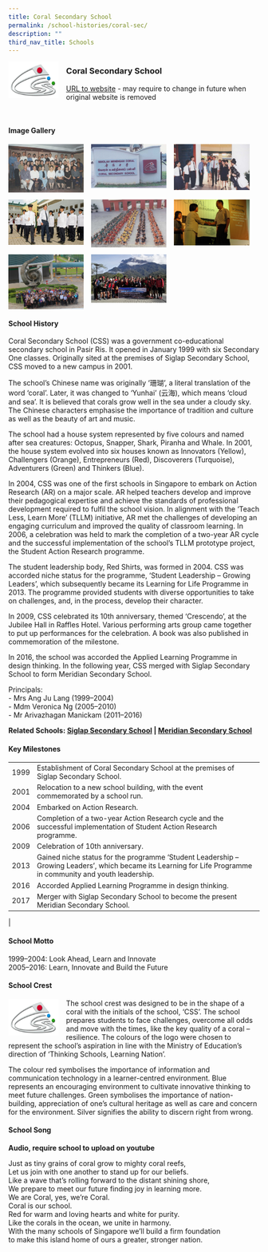 ```yaml
---
title: Coral Secondary School
permalink: /school-histories/coral-sec/
description: ""
third_nav_title: Schools
---
```

<img src="/images/coralsec1.png" style="width:20%;margin-right:15px;" align = "left">

### **Coral Secondary School**
[URL to website]() - may require to change in future when original website is removed

<br clear="left">

#### **Image Gallery**

<p><a href="https://d1yxymztqoj7qn.amplifyapp.com/images/coralsec2.jpg">  
<img src="/images/coralsec2.jpg" style="width:30%;margin-right:15px;" align = "left">
</a></p>

<p><a href="https://d1yxymztqoj7qn.amplifyapp.com/images/coralsec3.jpg">  
<img src="/images/coralsec3.jpg" style="width:30%;margin-right:15px;" align = "left">
</a></p>

<p><a href="https://d1yxymztqoj7qn.amplifyapp.com/images/coralsec4.jpg">  
<img src="/images/coralsec4.jpg" style="width:30%;margin-right:15px;" align = "left">
</a></p>

<br clear="left">

<p><a href="https://d1yxymztqoj7qn.amplifyapp.com/images/coralsec5.jpg">  
<img src="/images/coralsec5.jpg" style="width:30%;margin-right:15px;" align = "left">
</a></p>

<p><a href="https://d1yxymztqoj7qn.amplifyapp.com/images/coralsec6.jpg">  
<img src="/images/coralsec6.jpg" style="width:30%;margin-right:15px;" align = "left">
</a></p>

<p><a href="https://d1yxymztqoj7qn.amplifyapp.com/images/coralsec7.jpg">  
<img src="/images/coralsec7.jpg" style="width:30%;margin-right:15px;" align = "left">
</a></p>

<br clear="left">

<p><a href="https://d1yxymztqoj7qn.amplifyapp.com/images/coralsec8.jpg">  
<img src="/images/coralsec8.jpg" style="width:30%;margin-right:15px;" align = "left">
</a></p>

<p><a href="https://d1yxymztqoj7qn.amplifyapp.com/images/coralsec9.jpg">  
<img src="/images/coralsec9.jpg" style="width:30%;margin-right:15px;" align = "left">
</a></p>

<br clear="left">

#### **School History**
Coral Secondary School (CSS) was a government co-educational secondary school in Pasir Ris. It opened in January 1999 with six Secondary One classes. Originally sited at the premises of Siglap Secondary School, CSS moved to a new campus in 2001.

The school’s Chinese name was originally ‘珊瑚’, a literal translation of the word ‘coral’. Later, it was changed to ‘Yunhai’ (云海), which means ‘cloud and sea’. It is believed that corals grow well in the sea under a cloudy sky. The Chinese characters emphasise the importance of tradition and culture as well as the beauty of art and music.

The school had a house system represented by five colours and named after sea creatures: Octopus, Snapper, Shark, Piranha and Whale. In 2001, the house system evolved into six houses known as Innovators (Yellow), Challengers (Orange), Entrepreneurs (Red), Discoverers (Turquoise), Adventurers (Green) and Thinkers (Blue).

In 2004, CSS was one of the first schools in Singapore to embark on Action Research (AR) on a major scale. AR helped teachers develop and improve their pedagogical expertise and achieve the standards of professional development required to fulfil the school vision. In alignment with the ‘Teach Less, Learn More’ (TLLM) initiative, AR met the challenges of developing an engaging curriculum and improved the quality of classroom learning. In 2006, a celebration was held to mark the completion of a two-year AR cycle and the successful implementation of the school’s TLLM prototype project, the Student Action Research programme.

The student leadership body, Red Shirts, was formed in 2004. CSS was accorded niche status for the programme, ‘Student Leadership – Growing Leaders’, which subsequently became its Learning for Life Programme in 2013. The programme provided students with diverse opportunities to take on challenges, and, in the process, develop their character.

In 2009, CSS celebrated its 10th anniversary, themed ‘Crescendo’, at the Jubilee Hall in Raffles Hotel. Various performing arts group came together to put up performances for the celebration. A book was also published in commemoration of the milestone.

In 2016, the school was accorded the Applied Learning Programme in design thinking. In the following year, CSS merged with Siglap Secondary School to form Meridian Secondary School.

Principals:<br>
\- Mrs Ang Ju Lang (1999–2004)<br>
\- Mdm Veronica Ng (2005–2010)<br>
\- Mr Arivazhagan Manickam (2011–2016)

**Related Schools: [Siglap Secondary School](https://d1yxymztqoj7qn.amplifyapp.com/school-histories/siglap-sec/) \| [Meridian Secondary School](https://d1yxymztqoj7qn.amplifyapp.com/school-histories/meridian-sec/)**

#### **Key Milestones**

|  |  |
|:---:|---|
| 1999 | Establishment of Coral Secondary School at the premises of Siglap Secondary School. |
| 2001 | Relocation to a new school building, with the event commemorated by a school run. |
| 2004 | Embarked on Action Research. |
| 2006 | Completion of a two-year Action Research cycle and the successful implementation of Student Action Research programme. |
| 2009 | Celebration of 10th anniversary. |
| 2013 | Gained niche status for the programme ‘Student Leadership – Growing Leaders’, which became its Learning for Life Programme in community and youth leadership. |
| 2016 | Accorded Applied Learning Programme in design thinking. |
| 2017 | Merger with Siglap Secondary School to become the present Meridian Secondary School. |
|

#### **School Motto**
1999–2004: Look Ahead, Learn and Innovate<br>
2005–2016: Learn, Innovate and Build the Future

#### **School Crest**
<img src="/images/coralsec1.png" style="width:20%;margin-right:15px;" align = "left">

The school crest was designed to be in the shape of a coral with the initials of the school, ‘CSS’. The school prepares students to face challenges, overcome all odds and move with the times, like the key quality of a coral – resilience. The colours of the logo were chosen to represent the school’s aspiration in line with the Ministry of Education’s direction of ‘Thinking Schools, Learning Nation’.

The colour red symbolises the importance of information and communication technology in a learner-centred environment. Blue represents an encouraging environment to cultivate innovative thinking to meet future challenges. Green symbolises the importance of nation-building, appreciation of one’s cultural heritage as well as care and concern for the environment. Silver signifies the ability to discern right from wrong.

#### **School Song**
**Audio, require school to upload on youtube**

Just as tiny grains of coral grow to mighty coral reefs,<br>
Let us join with one another to stand up for our beliefs.<br>
Like a wave that’s rolling forward to the distant shining shore,<br>
We prepare to meet our future finding joy in learning more.<br>
We are Coral, yes, we’re Coral.<br>
Coral is our school.<br>
Red for warm and loving hearts and white for purity.<br>
Like the corals in the ocean, we unite in harmony.<br>
With the many schools of Singapore we’ll build a firm foundation<br>
to make this island home of ours a greater, stronger nation.